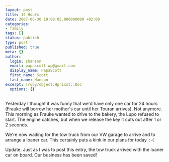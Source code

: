```yaml
---
layout: post
title: 14 Hours
date: 2007-06-30 10:08:05.000000000 +02:00
categories:
- family
tags: []
status: publish
type: post
published: true
meta: {}
author:
  login: shanson
  email: papascott-wp@gmail.com
  display_name: PapaScott
  first_name: Scott
  last_name: Hanson
excerpt: !ruby/object:Hpricot::Doc
  options: {}
---
```

<p>Yesterday I thought it was funny that we'd have only one car for 24 hours (Frauke will borrow her mother's car until her Touran arrives). Not anymore. This morning as Frauke wanted to drive to the bakery, the Lupo refused to start. The engine catches, but when we release the key it cuts out after 1 or 2 seconds. </p>
<p>We're now waiting for the tow truck from our VW garage to arrive and to arrange a loaner car. This certainly puts a kink in our plans for today. :-(</p>
<p>Update: Just as I was to post this entry, the tow truck arrived with the loaner car on board. Our business has been saved!</p>
